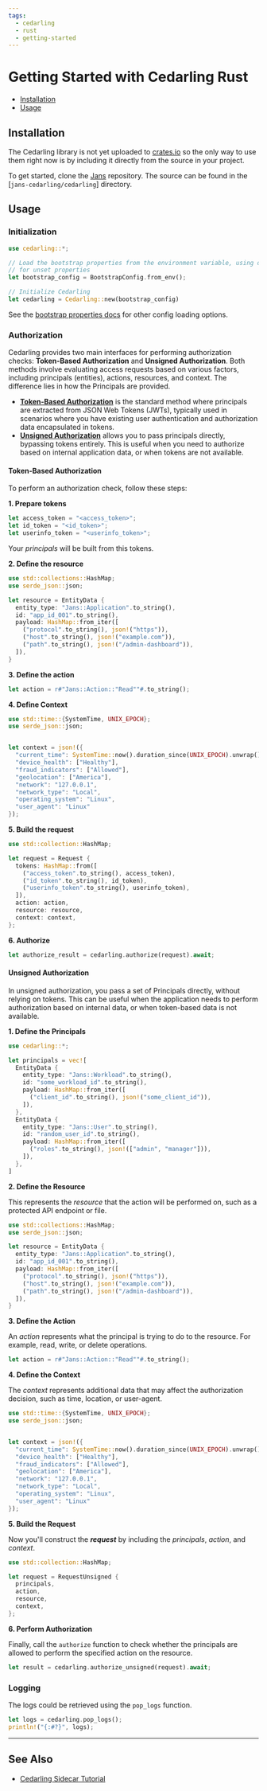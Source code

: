 ```yaml
---
tags:
  - cedarling
  - rust
  - getting-started
---
```


# Getting Started with Cedarling Rust

- [Installation](#installation)
- [Usage](#usage)

## Installation

The Cedarling library is not yet uploaded to [crates.io](jans-cedarling) so the only way to use them right now is by including it directly from the source in your project.

To get started, clone the [Jans](https://github.com/JanssenProject/jans) repository. The source can be found in the [`jans-cedarling/cedarling`] directory.

## Usage

### Initialization

```rs
use cedarling::*;

// Load the bootstrap properties from the environment variable, using default values
// for unset properties
let bootstrap_config = BootstrapConfig.from_env();

// Initialize Cedarling
let cedarling = Cedarling::new(bootstrap_config)
```

See the [bootstrap properties docs](../cedarling-properties.md) for other config loading options.

### Authorization

Cedarling provides two main interfaces for performing authorization checks: **Token-Based Authorization** and **Unsigned Authorization**. Both methods involve evaluating access requests based on various factors, including principals (entities), actions, resources, and context. The difference lies in how the Principals are provided.

- [**Token-Based Authorization**](#token-based-authorization) is the standard method where principals are extracted from JSON Web Tokens (JWTs), typically used in scenarios where you have existing user authentication and authorization data encapsulated in tokens.
- [**Unsigned Authorization**](#unsigned-authorization) allows you to pass principals directly, bypassing tokens entirely. This is useful when you need to authorize based on internal application data, or when tokens are not available.

#### Token-Based Authorization

To perform an authorization check, follow these steps:

**1. Prepare tokens**

```rs
let access_token = "<access_token>";
let id_token = "<id_token>";
let userinfo_token = "<userinfo_token>";
```

Your *principals* will be built from this tokens.

**2. Define the resource**

```rs
use std::collections::HashMap;
use serde_json::json;

let resource = EntityData {
  entity_type: "Jans::Application".to_string(),
  id: "app_id_001".to_string(),
  payload: HashMap::from_iter([
    ("protocol".to_string(), json!("https")),
    ("host".to_string(), json!("example.com")),
    ("path".to_string(), json!("/admin-dashboard")),
  ]),
}
```

**3. Define the action**

```rs
let action = r#"Jans::Action::"Read""#.to_string();
```

**4. Define Context**

```rs
use std::time::{SystemTime, UNIX_EPOCH};
use serde_json::json;


let context = json!({
  "current_time": SystemTime::now().duration_since(UNIX_EPOCH).unwrap().as_millis(),
  "device_health": ["Healthy"],
  "fraud_indicators": ["Allowed"],
  "geolocation": ["America"],
  "network": "127.0.0.1",
  "network_type": "Local",
  "operating_system": "Linux",
  "user_agent": "Linux"
});
```

**5. Build the request**

```rs
use std::collection::HashMap;

let request = Request {
  tokens: HashMap::from([
    ("access_token".to_string(), access_token),
    ("id_token".to_string(), id_token),
    ("userinfo_token".to_string(), userinfo_token),
  ]),
  action: action,
  resource: resource,
  context: context,
};
```

**6. Authorize**

```rs
let authorize_result = cedarling.authorize(request).await;
```

#### Unsigned Authorization

In unsigned authorization, you pass a set of Principals directly, without relying on tokens. This can be useful when the application needs to perform authorization based on internal data, or when token-based data is not available.

**1. Define the Principals**

```rs
use cedarling::*;

let principals = vec![
  EntityData {
    entity_type: "Jans::Workload".to_string(),
    id: "some_workload_id".to_string(),
    payload: HashMap::from_iter([
      ("client_id".to_string(), json!("some_client_id")),
    ]),
  },
  EntityData {
    entity_type: "Jans::User".to_string(),
    id: "random_user_id".to_string(),
    payload: HashMap::from_iter([
      ("roles".to_string(), json!(["admin", "manager"])),
    ]),
  },
]
```

**2. Define the Resource**

This represents the *resource* that the action will be performed on, such as a protected API endpoint or file.

```rs
use std::collections::HashMap;
use serde_json::json;

let resource = EntityData {
  entity_type: "Jans::Application".to_string(),
  id: "app_id_001".to_string(),
  payload: HashMap::from_iter([
    ("protocol".to_string(), json!("https")),
    ("host".to_string(), json!("example.com")),
    ("path".to_string(), json!("/admin-dashboard")),
  ]),
}
```

**3. Define the Action**

An *action* represents what the principal is trying to do to the resource. For example, read, write, or delete operations.

```rs
let action = r#"Jans::Action::"Read""#.to_string();
```

**4. Define the Context**

The *context* represents additional data that may affect the authorization decision, such as time, location, or user-agent.

```rs
use std::time::{SystemTime, UNIX_EPOCH};
use serde_json::json;


let context = json!({
  "current_time": SystemTime::now().duration_since(UNIX_EPOCH).unwrap().as_millis(),
  "device_health": ["Healthy"],
  "fraud_indicators": ["Allowed"],
  "geolocation": ["America"],
  "network": "127.0.0.1",
  "network_type": "Local",
  "operating_system": "Linux",
  "user_agent": "Linux"
});
```

**5. Build the Request**

Now you'll construct the ***request*** by including the *principals*, *action*, and *context*.

```rs
use std::collection::HashMap;

let request = RequestUnsigned {
  principals,
  action,
  resource,
  context,
};
```

**6. Perform Authorization**

Finally, call the `authorize` function to check whether the principals are allowed to perform the specified action on the resource.

```rs
let result = cedarling.authorize_unsigned(request).await;
```

### Logging

The logs could be retrieved using the `pop_logs` function.

```rs
let logs = cedarling.pop_logs();
println!("{:#?}", logs);
```

---

## See Also

- [Cedarling Sidecar Tutorial](../cedarling-sidecar-tutorial.md)
